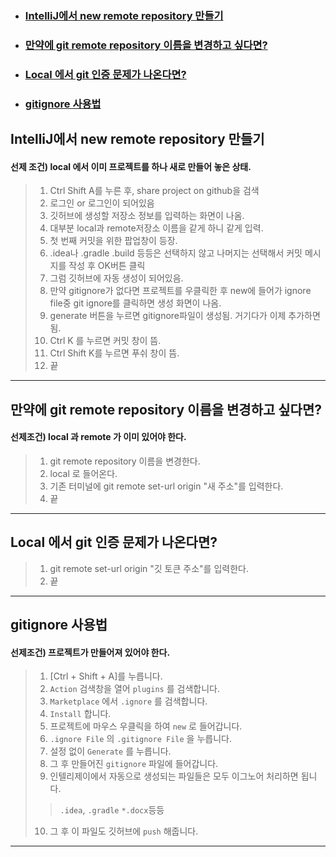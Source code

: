 - ### [IntelliJ에서 new remote repository 만들기](#IntelliJ에서-new-remote-repository-만들기)
- ### [만약에 git remote repository 이름을 변경하고 싶다면?](#만약에-git-remote-repository-이름을-변경하고-싶다면?)
- ### [Local 에서 git 인증 문제가 나온다면?](#Local-에서-git-인증-문제가-나온다면?)
- ### [gitignore 사용법](#gitignore-사용법)


## IntelliJ에서 new remote repository 만들기
#### 선제 조건) local 에서 이미 프로젝트를 하나 새로 만들어 놓은 상태.
>1. Ctrl Shift A를 누른 후, share project on github을 검색
>2. 로그인 or 로그인이 되어있음
>3. 깃허브에 생성할 저장소 정보를 입력하는 화면이 나옴.
>4. 대부분 local과 remote저장소 이름을 같게 하니 같게 입력.
>5. 첫 번째 커밋을 위한 팝업창이 등장.
>6. .idea나 .gradle .build 등등은 선택하지 않고 나머지는 선택해서
   커밋 메시지를 작성 후 OK버튼 클릭
>7. 그럼 깃허브에 자동 생성이 되어있음.
>8. 만약 gitignore가 없다면 프로젝트를 우클릭한 후 new에 들어가
   ignore file중 git ignore를 클릭하면 생성 화면이 나옴.
>9. generate 버튼을 누르면 gitignore파일이 생성됨. 거기다가 이제 추가하면 됨.
>10. Ctrl K 를 누르면 커밋 창이 뜸.
>11. Ctrl Shift K를 누르면 푸쉬 창이 뜸.
>12. 끝

---

## 만약에 git remote repository 이름을 변경하고 싶다면?
#### 선제조건) local 과 remote 가 이미 있어야 한다.
> 1. git remote repository 이름을 변경한다.
> 2. local 로 들어온다.
> 3. 기존 터미널에 git remote set-url origin "새 주소"를 입력한다.
> 4. 끝

---

## Local 에서 git 인증 문제가 나온다면?
> 1. git remote set-url origin "깃 토큰 주소"를 입력한다.
> 2. 끝

---

## gitignore 사용법
#### 선제조건) 프로젝트가 만들어져 있어야 한다.
> 1. [Ctrl + Shift + A]를 누릅니다.
> 2. `Action` 검색창을 열어 `plugins` 를 검색합니다.
> 3. `Marketplace` 에서 `.ignore` 를 검색합니다.
> 4. `Install` 합니다.
> 5. 프로젝트에 마우스 우클릭을 하여 `new` 로 들어갑니다.
> 6. `.ignore File` 의 `.gitignore File` 을 누릅니다.
> 7. 설정 없이 `Generate` 를 누릅니다.
> 8. 그 후 만들어진 `gitignore` 파일에 들어갑니다.
> 9. 인텔리제이에서 자동으로 생성되는 파일들은 모두 이그노어 처리하면 됩니다.
> > `.idea`, `.gradle` `*.docx`등등
> 10. 그 후 이 파일도 깃허브에 `push` 해줍니다.

---

